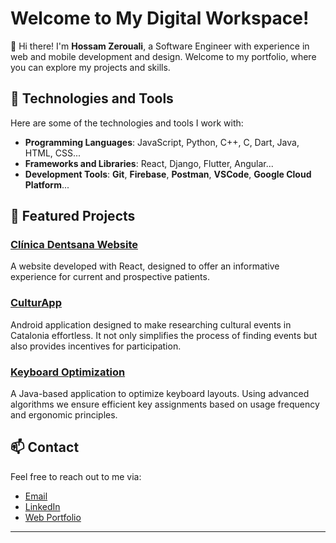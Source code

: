 # Welcome to My Digital Workspace!


🎉 Hi there! I'm **Hossam Zerouali**,  a Software Engineer with experience in web and mobile development and design. Welcome to my portfolio, where you can explore my projects and skills.

## 🔧 Technologies and Tools

Here are some of the technologies and tools I work with:

- **Programming Languages**: JavaScript, Python, C++, C, Dart, Java, HTML, CSS...
- **Frameworks and Libraries**: React, Django, Flutter, Angular...
- **Development Tools**: **Git**, **Firebase**, **Postman**, **VSCode**, **Google Cloud Platform**...

## 🌟 Featured Projects

### [Clínica Dentsana Website](https://www.dentsanamartorell.es)
A website developed with React, designed to offer an informative experience for current and prospective patients.

### [CulturApp](https://github.com/ZeroualiHossam/culturapp/releases/tag/CulturApp)
Android application designed to make researching cultural events in Catalonia effortless. It not only simplifies the process of finding events but also provides incentives for participation.

### [Keyboard Optimization](https://github.com/ZeroualiHossam/keyboard-optimization/releases/tag/keyboard)
A Java-based application to optimize keyboard layouts. Using advanced algorithms we ensure efficient key assignments based on usage frequency and ergonomic principles.

## 📫 Contact

Feel free to reach out to me via:

- [Email](mailto:hossamzerouali24@gmail.com)
- [LinkedIn](https://www.linkedin.com/in/hossam-zerouali-385643305/)
- [Web Portfolio](https://www.hossamzerouali.com/)

---
